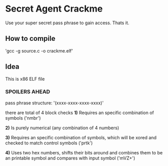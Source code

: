 # Secret Agent Crackme

Use your super secret pass phrase to gain access. Thats it.

## How to compile

'gcc -g source.c -o crackme.elf'

## Idea

This is x86 ELF file


### SPOILERS AHEAD





pass phrase structure:
'(xxxx-xxxx-xxxx-xxxx)'

there are total of 4 block checks
**1)** Requires an specific combination of symbols ('nmbr')

**2)** Is purely numerical (any combination of 4 numbers)

**3)** Requires an specific combination of symbols, which will be xored and checked to match control symbols ('prtk')

**4)** Uses two hex numbers, shifts their bits around and combines them to be an printable symbol and compares with input symbol ('mVZ+')